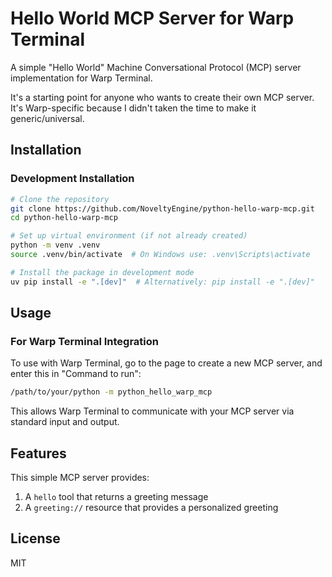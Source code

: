 # Hello World MCP Server for Warp Terminal

A simple "Hello World" Machine Conversational Protocol (MCP) server implementation for Warp Terminal.

It's a starting point for anyone who wants to create their own MCP server.  It's Warp-specific because I didn't taken the time to make it generic/universal.

## Installation

### Development Installation

```bash
# Clone the repository
git clone https://github.com/NoveltyEngine/python-hello-warp-mcp.git
cd python-hello-warp-mcp

# Set up virtual environment (if not already created)
python -m venv .venv
source .venv/bin/activate  # On Windows use: .venv\Scripts\activate

# Install the package in development mode
uv pip install -e ".[dev]"  # Alternatively: pip install -e ".[dev]"
```

## Usage

### For Warp Terminal Integration

To use with Warp Terminal, go to the page to create a new MCP server, and enter this in "Command to run":

```bash
/path/to/your/python -m python_hello_warp_mcp
```

This allows Warp Terminal to communicate with your MCP server via standard input and output.

## Features

This simple MCP server provides:

1. A `hello` tool that returns a greeting message
2. A `greeting://` resource that provides a personalized greeting

## License

MIT
